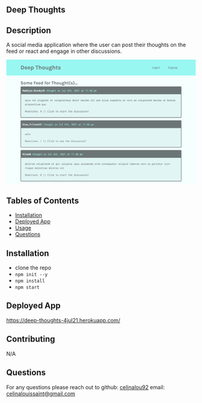 ## Deep Thoughts 

## Description 
A social media application where the user can post their thoughts on the feed or react and engage in other discussions. 

![Deep Thoughts](./client/src/components/assets/imgs/screengrab_deepThoughts.png)

## Tables of Contents
* [Installation](#installation)
* [Deployed App](#deployed-app)
* [Usage](#usage)
* [Questions](#questions)

## Installation 
* clone the repo
* `npm init --y`
* `npm install `
* `npm start`


## Deployed App
https://deep-thoughts-4jul21.herokuapp.com/


## Contributing
N/A


## Questions
For any questions please reach out to 
github: [celinalou92](https://github.com/celinalou92)
email: celinalouissaint@gmail.com


